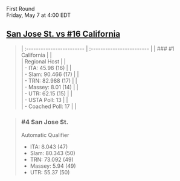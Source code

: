 First Round  
Friday, May 7 at 4:00 EDT
## [San Jose St. vs #16 California](https://www.ncaa.com/game/5833650) 

> | :------------------------ | :------------------------ |
> | ### #1 California         | |  
> | Regional Host             | |  
> | - ITA: 45.98 (16)         | |  
> | - Slam: 90.466 (17)       | |  
> | - TRN: 82.988 (17)        | |  
> | - Massey: 8.01 (14)       | |  
> | - UTR: 62.15 (15)         | |  
> | - USTA Poll: 13           | |  
> | - Coached Poll: 17        | |  

> ### #4 San Jose St.  
> Automatic Qualifier  
> - ITA: 8.043 (47)  
> - Slam: 80.343 (50)  
> - TRN: 73.092 (49)  
> - Massey: 5.94 (49)  
> - UTR: 55.37 (50)  